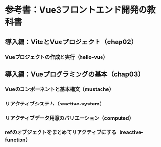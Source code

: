 # 参考書：Vue3フロントエンド開発の教科書

## 導入編：ViteとVueプロジェクト（chap02）
### Vueプロジェクトの作成と実行（hello-vue）

## 導入編：Vueプログラミングの基本（chap03）
### Vueのコンポーネントと基本構文（mustache）
### リアクティブシステム（reactive-system）
### リアクティブデータ用意のバリエーション（computed）
### refのオブジェクトをまとめてリアクティブにする（reactive-function）